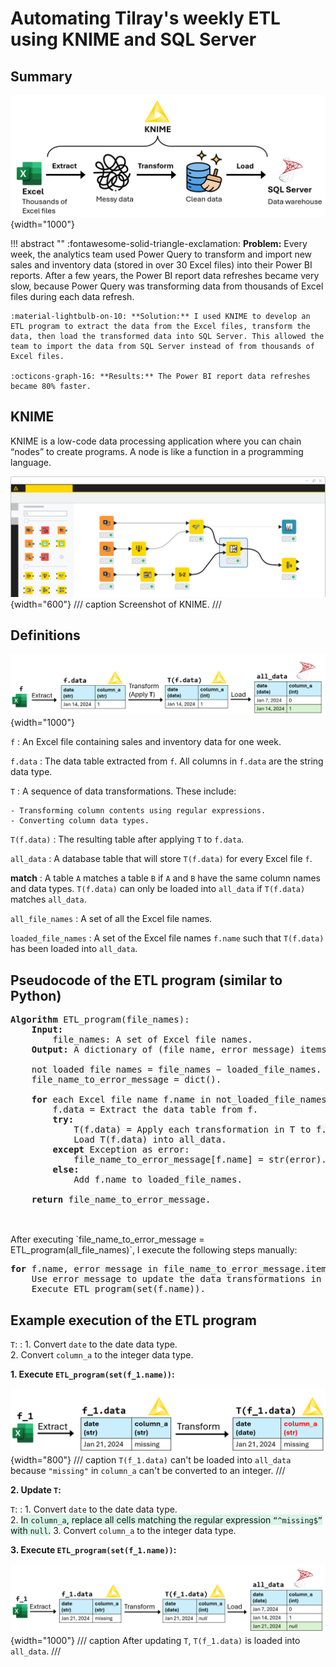 # Automating Tilray's weekly ETL using KNIME and SQL Server

## Summary

![](images/knime_etl/project_diagram.png){width="1000"}

!!! abstract ""
    :fontawesome-solid-triangle-exclamation: **Problem:** Every week, the analytics team used Power Query to transform and import new sales and inventory data (stored in over 30 Excel files) into their Power BI reports. After a few years, the Power BI report data refreshes became very slow, because Power Query was transforming data from thousands of Excel files during each data refresh.

    :material-lightbulb-on-10: **Solution:** I used KNIME to develop an ETL program to extract the data from the Excel files, transform the data, then load the transformed data into SQL Server. This allowed the team to import the data from SQL Server instead of from thousands of Excel files.

    :octicons-graph-16: **Results:** The Power BI report data refreshes became 80% faster.
    

## KNIME
KNIME is a low-code data processing application where you can chain “nodes” to create programs. A node is like a function in a programming language. 

![](images/knime_etl/knime_screenshot.png){width="600"}
/// caption
Screenshot of KNIME.
///

## Definitions
![](images/knime_etl/definitions.png){width="1000"}

`f`
:   An Excel file containing sales and inventory data for one week. 

`f.data`
:   The data table extracted from `f`. All columns in `f.data` are the string data type. 

`T`
:   A sequence of data transformations. These include:  

    - Transforming column contents using regular expressions.  
    - Converting column data types.  

`T(f.data)`
:   The resulting table after applying `T` to `f.data`. 

`all_data`
:   A database table that will store `T(f.data)` for every Excel file `f`.

**match**
:   A table `A` matches a table `B` if `A` and `B` have the same column names and data types.
    `T(f.data)` can only be loaded into `all_data` if `T(f.data)` matches `all_data`.

`all_file_names`
:   A set of all the Excel file names.

`loaded_file_names`
:   A set of the Excel file names `f.name` such that `T(f.data)` has been loaded into `all_data`. 

## Pseudocode of the ETL program (similar to Python)
<style>
.code {
    background-color: #f5f5f5; 
}
</style>

<pre>
<b>Algorithm</b> ETL_program(<span class="code">file_names</span>):  
    <b>Input:</b>   
        <span class="code">file_names</span>: A set of Excel file names.
    <b>Output:</b> A dictionary of (file name, error message) items. 

    <span class="code">not_loaded_file_names</span> = <span class="code">file_names</span> − <span class="code">loaded_file_names</span>. 
    <span class="code">file_name_to_error_message</span> = <span class="code">dict()</span>.

    <b>for</b> each Excel file name <span class="code">f.name</span> in <span class="code">not_loaded_file_names</span>:
	    <span class="code">f.data</span> = Extract the data table from <span class="code">f</span>.  
        <b>try:</b>
            <span class="code">T(f.data)</span> = Apply each transformation in <span class="code">T</span> to <span class="code">f.data</span>. 
	        Load <span class="code">T(f.data)</span> into <span class="code">all_data</span>.
	    <b>except</b> Exception as <span class="code">error</span>:
	        <span class="code">file_name_to_error_message[f.name]</span> = <span class="code">str(error)</span>.   
	    <b>else:</b> 
	        Add <span class="code">f.name</span> to <span class="code">loaded_file_names</span>.
        
    <b>return</b> <span class="code">file_name_to_error_message</span>.

</pre>
<br>
After executing `file_name_to_error_message = ETL_program(all_file_names)`, I execute the following steps manually:
<pre>
<b>for</b> <span class="code">f.name</span>, <span class="code">error_message</span> in <span class="code">file_name_to_error_message.items()</span>:
    Use <span class="code">error_message</span> to update the data transformations in <span class="code">T</span>. 
    Execute <span class="code">ETL_program(set(f.name))</span>. 
</pre>


## Example execution of the ETL program

`T`:
:   1. Convert `date` to the date data type.    
    2. Convert `column_a` to the integer data type.   

**1. Execute `ETL_program(set(f_1.name))`:**  

![](images/knime_etl/etl_program_1.png){width="800"}
/// caption
`T(f_1.data)` can't be loaded into `all_data` because `"missing"` in `column_a` can't be converted to an integer. 
///

**2. Update `T`:**  

`T`: 
:   1. Convert `date` to the date data type.    
    2. <span style="background-color:#d8f5e6">In `column_a`, replace all cells matching the regular expression `“^missing$”` with `null`.</span>
    3. Convert `column_a` to the integer data type.

**3. Execute `ETL_program(set(f_1.name))`:**    

![](images/knime_etl/etl_program_2.png){width="1000"}
/// caption
After updating `T`, `T(f_1.data)` is loaded into `all_data`.
///
